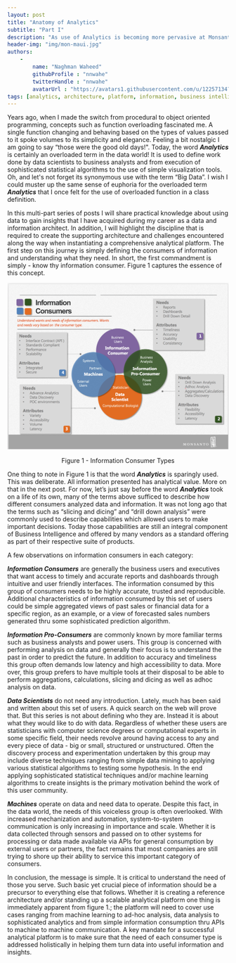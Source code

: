 ```yaml
---
layout: post
title: "Anatomy of Analytics"
subtitle: "Part I"
description: "As use of Analytics is becoming more pervasive at Monsanto, this series of posts will discribe the supporting architecturet that is being used to instantiate a complete analytics platform"
header-img: "img/mon-maui.jpg"
authors:
    -
        name: "Naghman Waheed"
        githubProfile : "nnwahe"
        twitterHandle : "nnwahe"
        avatarUrl : "https://avatars1.githubusercontent.com/u/12257134?v=3"
tags: [analytics, architecture, platform, information, business intelligence]
---
```

Years ago, when I made the switch from procedural to object oriented 
programming, concepts such as function overloading fascinated me. 
A single function changing and behaving based on the types of values 
passed to it spoke volumes to its simplicity and elegance. Feeling 
a bit nostalgic I am going to say “those were the good old days!". 
Today, the word ***Analytics*** is certainly an overloaded term
in the data world!  It is used to define work done by data scientists 
to business analysts and from execution of sophisticated statistical 
algorithms to the use of simple visualization tools. Oh, and let's 
not forget its synonymous use with the term “Big Data”. I wish I
could muster up the same sense of euphoria for the overloaded term 
***Analytics*** that I once felt for the use of overloaded function
in a class definition. 

In this multi-part series of posts I will share practical knowledge 
about using data to gain insights that I have acquired during my 
career as a data and information architect. In addition, I will 
highlight the discipline that is required to create the supporting 
architecture and challenges encountered along the way when instantiating 
a comprehensive analytical platform. The first step on this journey is 
simply defining the consumers of information and understanding what they 
need. In short, the first commandment is simply - know thy information 
consumer. Figure 1 captures the essence of this concept. 

![Information Consumer Types](/img/Information_Consumers.png)
<center> Figure 1 - Information Consumer Types </center>

One thing to note in Figure 1 is that the word ***Analytics*** is sparingly 
used. This was deliberate. All information presented has analytical 
value. More on that in the next post. For now, let’s just say before 
the word ***Analytics*** took on a life of its own, many of the terms above 
sufficed to describe how different consumers analyzed data and information. 
It was not long ago that the terms such as “slicing and dicing” and 
“drill down analysis” were commonly used to describe capabilities which 
allowed users to make important decisions. Today those capabilities are
still an integral component of Business Intelligence and offered by 
many vendors as a standard offering as part of their respective suite of 
products. 

A few observations on information consumers in each category:

***Information Consumers*** are generally the business users and executives 
that want access to timely and accurate reports and dashboards through 
intuitive and user friendly interfaces. The information consumed by 
this group of consumers needs to be highly accurate, trusted and 
reproducible.  Additional characteristics of information consumed by 
this set of users could be simple aggregated views of past sales or 
financial data for a specific region, as an example, or a view of 
forecasted sales numbers generated thru some sophisticated prediction 
algorithm.

***Information Pro-Consumers*** are commonly known by more familiar terms 
such as business analysts and power users. This group is concerned with
performing analysis on data and generally their focus is to understand 
the past in order to predict the future. In addition to accuracy and 
timeliness this group often demands low latency and high accessibility
to data. More over, this group prefers to have multiple tools at their 
disposal to be able to perform aggregations, calculations, slicing and 
dicing as well as adhoc analysis on data. 

***Data Scientists*** do not need any introduction. Lately, much has been 
said and written about this set of users. A quick search on the web will 
prove that. But this series is not about defining who they are. Instead 
it is about what they would like to do with data. Regardless of whether 
these users are statisticians with computer science degrees or computational 
experts in some specific field, their needs revolve around having access 
to any and every piece of data - big or small, structured or unstructured. 
Often the discovery process and experimentation undertaken by this group 
may include diverse techniques ranging from simple data mining to
applying various statistical algorithms to testing some hypothesis. 
In the end applying sophisticated statistical techniques and/or machine 
learning algorithms to create insights is the primary motivation behind 
the work of this user community.

***Machines*** operate on data and need data to operate. Despite this fact, in 
the data world, the needs of this voiceless group is often overlooked. 
With increased mechanization and automation, system-to-system communication 
is only increasing in importance and scale. Whether it is data collected 
through sensors and passed on to other systems for processing or data made 
available via APIs for general consumption by external users or partners, 
the fact remains that most companies are still trying to shore up their 
ability to service this important category of consumers. 

In conclusion, the message is simple. It is critical to understand the need 
of those you serve. Such basic yet crucial piece of information should be a 
precursor to everything else that follows. Whether it is creating a reference 
architecture and/or standing up a scalable analytical platform one thing is 
immediately apparent from figure 1.; the platform will need to cover use cases 
ranging from machine learning to ad-hoc analysis, data analysis to sophisticated 
analytics and from simple information consumption thru APIs to machine to 
machine communication. A key mandate for a successful analytical platform is
to make sure that the need of each consumer type is addressed holistically 
in helping them turn data into useful information and insights. 


